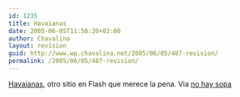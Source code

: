 ```yaml
---
id: 1235
title: Havaianas
date: 2005-06-05T11:58:20+02:00
author: Chavalina
layout: revision
guid: http://www.wp.chavalina.net/2005/06/05/487-revision/
permalink: /2005/06/05/487-revision/
---
```

<a href="http://www.havaianas.com.br/" target="_blank">Havaianas</a>, otro sitio en Flash que merece la pena. Via <a href="http://queeslamatriz.blogspot.com/2005/06/havaianas.html" target="_blank">no hay sopa</a>